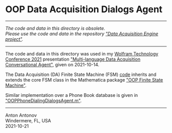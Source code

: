 # OOP Data Acquisition Dialogs Agent

------

*The code and data in this directory is obsolete.*   
*Please use the code and data in the repository
["Data Acquisition Engine project"](https://github.com/antononcube/Data-Acquisition-Engine-project).*

------

The code and data in this directory was used in my 
[Wolfram Technology Conference 2021](https://www.wolfram.com/events/technology-conference/2021/)
presentation
["Multi-language Data Acquisition Conversational Agent"](https://github.com/antononcube/Data-Acquisition-Engine-project/blob/main/Presentations/WTC-2021/WTC2021-Antonov-Multi-language-Data-Acquisition-Conversational-Agent.md),
given on 2021-10-14.

The Data Acquisition (DA) Finite State Machine (FSM) 
[code](./Mathematica/OOPDataAcquisitionDialogsAgent.m)
inherits and extends the core FSM class in the Mathematica package 
["OOP Finite State Machine"](https://github.com/antononcube/ConversationalAgents/blob/master/Packages/WL/OOPFiniteStateMachine.m).

Similar implementation over a Phone Book database is given in
["OOPPhoneDialingDialogsAgent.m"](../OOPPhoneDialingDialogsAgent/Mathematica/OOPPhoneDialingDialogsAgent.m).

------

Anton Antonov   
Windermere, FL, USA   
2021-10-21